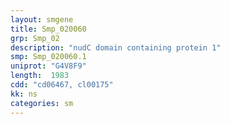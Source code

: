 ```yaml
---
layout: smgene
title: Smp_020060
grp: Smp_02
description: "nudC domain containing protein 1"
smp: Smp_020060.1
uniprot: "G4V8F9"
length:  1983
cdd: "cd06467, cl00175"
kk: ns
categories: sm
---
```

